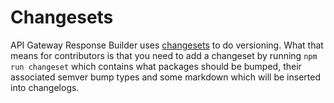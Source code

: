 # Changesets

API Gateway Response Builder uses [changesets](https://github.com/atlassian/changesets) to do versioning. What that means for contributors is that you need to add a changeset by running `npm run changeset` which contains what packages should be bumped, their associated semver bump types and some markdown which will be inserted into changelogs.
